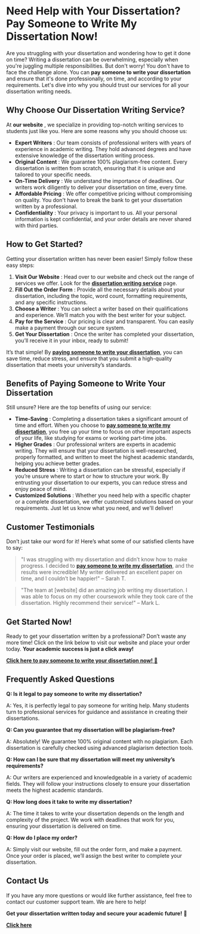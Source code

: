 # Need Help with Your Dissertation? Pay Someone to Write My Dissertation Now!

Are you struggling with your dissertation and wondering how to get it done on time? Writing a dissertation can be overwhelming, especially when you're juggling multiple responsibilities. But don't worry! You don't have to face the challenge alone. You can **pay someone to write your dissertation** and ensure that it's done professionally, on time, and according to your requirements. Let's dive into why you should trust our services for all your dissertation writing needs.

## Why Choose Our Dissertation Writing Service?

At **our website** , we specialize in providing top-notch writing services to students just like you. Here are some reasons why you should choose us:

- **Expert Writers** : Our team consists of professional writers with years of experience in academic writing. They hold advanced degrees and have extensive knowledge of the dissertation writing process.
- **Original Content** : We guarantee 100% plagiarism-free content. Every dissertation is written from scratch, ensuring that it is unique and tailored to your specific needs.
- **On-Time Delivery** : We understand the importance of deadlines. Our writers work diligently to deliver your dissertation on time, every time.
- **Affordable Pricing** : We offer competitive pricing without compromising on quality. You don't have to break the bank to get your dissertation written by a professional.
- **Confidentiality** : Your privacy is important to us. All your personal information is kept confidential, and your order details are never shared with third parties.

## How to Get Started?

Getting your dissertation written has never been easier! Simply follow these easy steps:

1. **Visit Our Website** : Head over to our website and check out the range of services we offer. Look for the [**dissertation writing service**](https://tinyurl.com/topessay?keyword=pay+someone+to+write+my+dissertation) page.
2. **Fill Out the Order Form** : Provide all the necessary details about your dissertation, including the topic, word count, formatting requirements, and any specific instructions.
3. **Choose a Writer** : You can select a writer based on their qualifications and experience. We’ll match you with the best writer for your subject.
4. **Pay for the Service** : Our pricing is clear and transparent. You can easily make a payment through our secure system.
5. **Get Your Dissertation** : Once the writer has completed your dissertation, you’ll receive it in your inbox, ready to submit!

It’s that simple! By [**paying someone to write your dissertation**](https://tinyurl.com/topessay?keyword=pay+someone+to+write+my+dissertation), you can save time, reduce stress, and ensure that you submit a high-quality dissertation that meets your university’s standards.

## Benefits of Paying Someone to Write Your Dissertation

Still unsure? Here are the top benefits of using our service:

- **Time-Saving** : Completing a dissertation takes a significant amount of time and effort. When you choose to [**pay someone to write my dissertation**](https://tinyurl.com/topessay?keyword=pay+someone+to+write+my+dissertation), you free up your time to focus on other important aspects of your life, like studying for exams or working part-time jobs.
- **Higher Grades** : Our professional writers are experts in academic writing. They will ensure that your dissertation is well-researched, properly formatted, and written to meet the highest academic standards, helping you achieve better grades.
- **Reduced Stress** : Writing a dissertation can be stressful, especially if you’re unsure where to start or how to structure your work. By entrusting your dissertation to our experts, you can reduce stress and enjoy peace of mind.
- **Customized Solutions** : Whether you need help with a specific chapter or a complete dissertation, we offer customized solutions based on your requirements. Just let us know what you need, and we'll deliver!

## Customer Testimonials

Don’t just take our word for it! Here’s what some of our satisfied clients have to say:

> "I was struggling with my dissertation and didn’t know how to make progress. I decided to [**pay someone to write my dissertation**](https://tinyurl.com/topessay?keyword=pay+someone+to+write+my+dissertation), and the results were incredible! My writer delivered an excellent paper on time, and I couldn’t be happier!" – Sarah T.

> "The team at [website] did an amazing job writing my dissertation. I was able to focus on my other coursework while they took care of the dissertation. Highly recommend their service!" – Mark L.

## Get Started Now!

Ready to get your dissertation written by a professional? Don’t waste any more time! Click on the link below to visit our website and place your order today. **Your academic success is just a click away!**

[**Click here to pay someone to write your dissertation now!** 🚀](https://tinyurl.com/topessay?keyword=pay+someone+to+write+my+dissertation)

## Frequently Asked Questions

**Q: Is it legal to pay someone to write my dissertation?**

A: Yes, it is perfectly legal to pay someone for writing help. Many students turn to professional services for guidance and assistance in creating their dissertations.

**Q: Can you guarantee that my dissertation will be plagiarism-free?**

A: Absolutely! We guarantee 100% original content with no plagiarism. Each dissertation is carefully checked using advanced plagiarism detection tools.

**Q: How can I be sure that my dissertation will meet my university’s requirements?**

A: Our writers are experienced and knowledgeable in a variety of academic fields. They will follow your instructions closely to ensure your dissertation meets the highest academic standards.

**Q: How long does it take to write my dissertation?**

A: The time it takes to write your dissertation depends on the length and complexity of the project. We work with deadlines that work for you, ensuring your dissertation is delivered on time.

**Q: How do I place my order?**

A: Simply visit our website, fill out the order form, and make a payment. Once your order is placed, we’ll assign the best writer to complete your dissertation.

## Contact Us

If you have any more questions or would like further assistance, feel free to contact our customer support team. We are here to help!

**Get your dissertation written today and secure your academic future!** 🌟

[**Click here**](https://tinyurl.com/topessay?keyword=pay+someone+to+write+my+dissertation)
